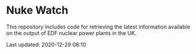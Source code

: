 # Nuke Watch

This repository includes code for retrieving the latest information available on the output of EDF nuclear power plants in the UK.

Last updated: 2020-12-29 08:10